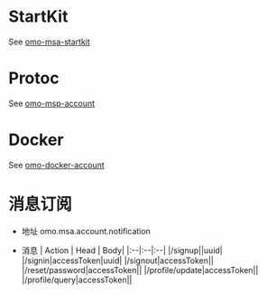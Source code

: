 # StartKit

See [omo-msa-startkit](https://github.com/xtech-cloud/omo-msa-startkit)

# Protoc

See [omo-msp-account](https://github.com/xtech-cloud/omo-msp-account)

# Docker

See [omo-docker-account](https://github.com/xtech-cloud/omo-docker-account)

# 消息订阅

- 地址
  omo.msa.account.notification

- 消息
  | Action | Head | Body|
  |:--|:--|:--|
  |/signup||uuid|
  |/signin|accessToken|uuid|
  |/signout|accessToken||
  |/reset/password|accessToken||
  |/profile/update|accessToken||
  |/profile/query|accessToken||
